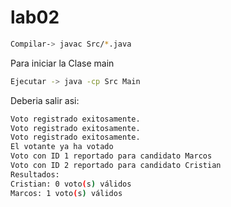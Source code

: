 # lab02

```bash
Compilar-> javac Src/*.java
```

Para iniciar la Clase main

```bash
Ejecutar -> java -cp Src Main
```

Deberia salir asi:

```bash
Voto registrado exitosamente.
Voto registrado exitosamente.
Voto registrado exitosamente.
El votante ya ha votado
Voto con ID 1 reportado para candidato Marcos
Voto con ID 2 reportado para candidato Cristian
Resultados:
Cristian: 0 voto(s) válidos
Marcos: 1 voto(s) válidos
```
